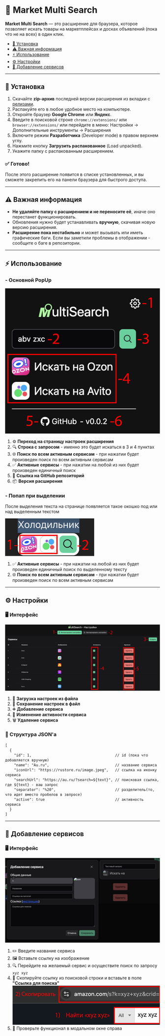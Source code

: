 # 🛒 Market Multi Search

**Market Multi Search** — это расширение для браузера, которое позволяет искать товары на маркетплейсах и досках объявлений (пока что не на всех) в один клик.

- [🚀 Установка](#-установка)
- [⚠️ Важная информация](#-важная-информация)
- [⚡ Использование](#-использование)
- [⚙️ Настройки](#-настройки)
- [🔋 Добавление сервисов](#-добавление-сервисов)
---

## 🚀 Установка

1. Скачайте **zip-архив** последней версии расширения из вкладки с [релизами](https://github.com/maxletsplay1/Market-Multi-Search/releases).
2. Распакуйте его в любое удобное место на компьютере.
3. Откройте браузер **Google Chrome** или **Яндекс**.
4. Введите в поисковой строке ```chrome://extensions/``` или ```browser://extensions/``` или перейдите в меню:
   Настройки → Дополнительные инструменты → Расширения
5. Включите режим **Разработчика** (Developer mode) в правом верхнем углу.
6. Нажмите кнопку **Загрузить распакованное** (Load unpacked).
7. Укажите папку с распакованным расширением.

### ✅ Готово!

После этого расширение появится в списке установленных, и вы сможете закрепить его на панели браузера для быстрого доступа.

---

## ⚠️ Важная информация

- **Не удаляйте папку с расширением и не переносите её**, иначе оно перестанет функционировать.
- Обновления нужно будет устанавливать **вручную**, скачивая новую версию расширения.
- **Расширение пока нестабильно** и может вызывать или иметь графические баги. Если вы заметили проблемы в отображении - сообщите о баге в репозитории.

---

## ⚡ Использование

### - Основной PopUp

![MainPopup.jpg](docs/assets/MainPopup.jpg)

1. ⚙️ **Переход на страницу настроек расширения**
2. 🔍 **Строка с запросом** - именно это будет искаться в 3 и 4 пунктах
3. 🌐 **Поиск по всем активным сервисам** - при нажатии будет произведен поиск по всем активным сервисам
4. ✅ **Активные сервисы** - при нажатии на любой из них будет произведен единичный поиск
5. 🐙 **Ссылка на GitHub репозиторий**
6. 📦 **Версия расширения**


### - Попап при выделении

После выделения текста на странице появляется такое окошко под или над выделенным текстом

![SelectionPopup.jpg](docs/assets/SelectionPopup.jpg)

1. ✅ **Активные сервисы** - при нажатии на любой из них будет произведен единичный поиск по выделенному тексту
2. 🌐 **Поиск по всем активным сервисам** - при нажатии будет произведен поиск по всем активным сервисам

---

## ⚙️ Настройки

### 🖥️ Интерфейс

![Settings.jpg](docs/assets/Settings.jpg)

1. 📂 **Загрузка настроек из файла**
2. 💾 **Сохранение настроек в файл**
3. ➕ **Добавление сервиса**
4. 🔄 **Изменение активности сервиса**
5. 🗑️ **Удаление сервиса**

### 💾 Структура JSON'а

```
[
  {
    "id": 1,                                      // id (пока что добавляется вручную)
    "name": "Au.ru",                              // название сервиса
    "iconUrl": "https://rustore.ru/image.jpeg",   // ссылка на иконку сервиса
    "searchUrl": "https://au.ru/?search=${text}", // поисковая ссылка, где ${text} - ваш запрос
    "separator": "%20",                           // разделитель(то, что идет вместо пробелов в звпросе)
    "active": true                                // активность сервиса
  }
]
```
---

## 🔋 Добавление сервисов

### 🖥️ Интерфейс

![Adding.png](docs/assets/Adding.png)

1. ✏️ Введите название сервиса
2. 🖼️ Вставьте ссылку на изображение
3. 🔍 Перейдите на желаемый сервис и осуществите поиск по запросу ```xyz xyz```
4. 📎 Скопируйте ссылку из поисковой строки и вставьте в поле **"Ссылка для поиска"** ![LinkInstuction.jpg](docs/assets/LinkInstuction.jpg)
5. 📐 Проверьте функционал в модальном окне справа
